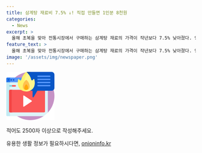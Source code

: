 ```yaml
---
title: 삼계탕 재료비 7.5% ↓! 직접 만들면 1인분 8천원
categories:
  - News
excerpt: >
  올해 초복을 맞아 전통시장에서 구매하는 삼계탕 재료의 가격이 작년보다 7.5% 낮아졌다. 영계와 수삼, 찹쌀, 마늘, 밤, 대파, 육수용 약재 등 7개 품목의 가격이 전문가격조사기관인 한국물가정보에 의해 공개되었다. 영계의 가격이 작년 대비 16.7% 하락한 것이 큰 이유로 소개되며, 전통시장에서 4인분 재료를 구매한 경우 1인분 비용은 8000원으로, 외식보다 저렴하다는 사실이 강조되었다. 함께, 찹쌀과 대파의 가격 상승, 슈퍼마켓과 대형마트의 비싼 가격대비 전통시장의 경제성도 언급되었다.
feature_text: >
  올해 초복을 맞아 전통시장에서 구매하는 삼계탕 재료의 가격이 작년보다 7.5% 낮아졌다. 영계와 수삼, 찹쌀, 마늘, 밤, 대파, 육수용 약재 등 7개 품목의 가격이 전문가격조사기관인 한국물가정보에 의해 공개되었다. 영계의 가격이 작년 대비 16.7% 하락한 것이 큰 이유로 소개되며, 전통시장에서 4인분 재료를 구매한 경우 1인분 비용은 8000원으로, 외식보다 저렴하다는 사실이 강조되었다. 함께, 찹쌀과 대파의 가격 상승, 슈퍼마켓과 대형마트의 비싼 가격대비 전통시장의 경제성도 언급되었다.
image: '/assets/img/newspaper.png'
---
```


<p><img src="/assets/img/news.png" alt="rentncar 속보" /></p>

<p>적어도 2500자 이상으로 작성해주세요.</p>
유용한 생활 정보가 필요하시다면, <a href="https://onioninfo.kr" rel="dofollow">onioninfo.kr</a>


